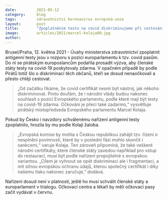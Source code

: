 ```yaml
---
date:         2021-05-12
category:     blog
tags:         zdravotnictví koronavirus evropská-unie
layout:       post
title:        "Zpoplatněním testu na covid diskriminujeme při cestování nenaočkované, říká Kolaja"
image:        articles/2021/marcel-kolaja00.jpg
author:       
---
```

 
 

Brusel/Praha, 12. května 2021 - Úvahy ministerstva zdravotnictví zpoplatnit antigenní testy jsou v rozporu s pozicí europarlamentu k tzv. covid pasům. Do ní se pirátským europoslancům podařila prosadit výzva, aby členské státy testy na covid-19 poskytovaly zdarma. V opačném případě by podle Pirátů totiž šlo o diskriminaci těch občanů, kteří se dosud nenaočkovali a přesto chtějí cestovat.

> „Od začátku říkáme, že covid certifikát nesmí být nástroj, jak někoho diskriminovat. Proto doufám, že i národní vlády budou nakonec souhlasit s pozicí Evropského parlamentu, podle které mají být testy na covid-19 zdarma. Očkování je přeci také zadarmo,“ vysvětluje pirátský místopředseda Evropského parlamentu Marcel Kolaja.

Pokud by Česko i navzdory schválenému nařízení antigenní testy zpoplatnilo, hrozila by mu podle Kolaji žaloba. 

> „Evropská komise by mohla s Českou republikou zahájit tzv. řízení o nesplnění povinnosti, které by v poslední fázi mohlo skončit i sankcemi,“ varuje Kolaja. Ten zároveň připomíná, že také veškeré národní certifikáty, které členské státy zavedou například pro vstup do restaurací, musí být podle nařízení propojitelné s evropskou variantou. „Cílem je vyhnout se opět diskriminaci ale i fragmentaci, a mít silnou evropskou ochranu údajů, kterou společný certifikát i díky našemu tlaku nakonec zaručuje,“ dodává.

Nařízení dosud není v platnosti, ještě ho musí schválit členské státy a europarlament v trialogu. Očkovací centra a lékaři by měli očkovací pasy začít vydávat v červnu.

